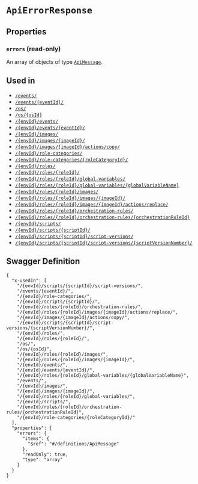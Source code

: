 # `ApiErrorResponse` #







## Properties ##

### `errors` (read-only) ###




An array of 
objects of type [`ApiMessage`](./../definitions/ApiMessage.mkd).




## Used in ##

  + [`/events/`](./../rest/api/user/v1/events/)
  + [`/events/{eventId}/`](./../rest/api/user/v1/events/{eventId}/)
  + [`/os/`](./../rest/api/user/v1/os/)
  + [`/os/{osId}`](./../rest/api/user/v1/os/{osId})
  + [`/{envId}/events/`](./../rest/api/user/v1/{envId}/events/)
  + [`/{envId}/events/{eventId}/`](./../rest/api/user/v1/{envId}/events/{eventId}/)
  + [`/{envId}/images/`](./../rest/api/user/v1/{envId}/images/)
  + [`/{envId}/images/{imageId}/`](./../rest/api/user/v1/{envId}/images/{imageId}/)
  + [`/{envId}/images/{imageId}/actions/copy/`](./../rest/api/user/v1/{envId}/images/{imageId}/actions/copy/)
  + [`/{envId}/role-categories/`](./../rest/api/user/v1/{envId}/role-categories/)
  + [`/{envId}/role-categories/{roleCategoryId}/`](./../rest/api/user/v1/{envId}/role-categories/{roleCategoryId}/)
  + [`/{envId}/roles/`](./../rest/api/user/v1/{envId}/roles/)
  + [`/{envId}/roles/{roleId}/`](./../rest/api/user/v1/{envId}/roles/{roleId}/)
  + [`/{envId}/roles/{roleId}/global-variables/`](./../rest/api/user/v1/{envId}/roles/{roleId}/global-variables/)
  + [`/{envId}/roles/{roleId}/global-variables/{globalVariableName}`](./../rest/api/user/v1/{envId}/roles/{roleId}/global-variables/{globalVariableName})
  + [`/{envId}/roles/{roleId}/images/`](./../rest/api/user/v1/{envId}/roles/{roleId}/images/)
  + [`/{envId}/roles/{roleId}/images/{imageId}/`](./../rest/api/user/v1/{envId}/roles/{roleId}/images/{imageId}/)
  + [`/{envId}/roles/{roleId}/images/{imageId}/actions/replace/`](./../rest/api/user/v1/{envId}/roles/{roleId}/images/{imageId}/actions/replace/)
  + [`/{envId}/roles/{roleId}/orchestration-rules/`](./../rest/api/user/v1/{envId}/roles/{roleId}/orchestration-rules/)
  + [`/{envId}/roles/{roleId}/orchestration-rules/{orchestrationRuleId}`](./../rest/api/user/v1/{envId}/roles/{roleId}/orchestration-rules/{orchestrationRuleId})
  + [`/{envId}/scripts/`](./../rest/api/user/v1/{envId}/scripts/)
  + [`/{envId}/scripts/{scriptId}/`](./../rest/api/user/v1/{envId}/scripts/{scriptId}/)
  + [`/{envId}/scripts/{scriptId}/script-versions/`](./../rest/api/user/v1/{envId}/scripts/{scriptId}/script-versions/)
  + [`/{envId}/scripts/{scriptId}/script-versions/{scriptVersionNumber}/`](./../rest/api/user/v1/{envId}/scripts/{scriptId}/script-versions/{scriptVersionNumber}/)

## Swagger Definition ##

    {
      "x-usedIn": [
        "/{envId}/scripts/{scriptId}/script-versions/", 
        "/events/{eventId}/", 
        "/{envId}/role-categories/", 
        "/{envId}/scripts/{scriptId}/", 
        "/{envId}/roles/{roleId}/orchestration-rules/", 
        "/{envId}/roles/{roleId}/images/{imageId}/actions/replace/", 
        "/{envId}/images/{imageId}/actions/copy/", 
        "/{envId}/scripts/{scriptId}/script-versions/{scriptVersionNumber}/", 
        "/{envId}/roles/", 
        "/{envId}/roles/{roleId}/", 
        "/os/", 
        "/os/{osId}", 
        "/{envId}/roles/{roleId}/images/", 
        "/{envId}/roles/{roleId}/images/{imageId}/", 
        "/{envId}/events/", 
        "/{envId}/events/{eventId}/", 
        "/{envId}/roles/{roleId}/global-variables/{globalVariableName}", 
        "/events/", 
        "/{envId}/images/", 
        "/{envId}/images/{imageId}/", 
        "/{envId}/roles/{roleId}/global-variables/", 
        "/{envId}/scripts/", 
        "/{envId}/roles/{roleId}/orchestration-rules/{orchestrationRuleId}", 
        "/{envId}/role-categories/{roleCategoryId}/"
      ], 
      "properties": {
        "errors": {
          "items": {
            "$ref": "#/definitions/ApiMessage"
          }, 
          "readOnly": true, 
          "type": "array"
        }
      }
    }
